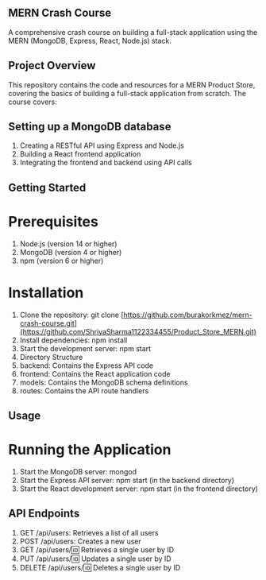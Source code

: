 ## MERN Crash Course
A comprehensive crash course on building a full-stack application using the MERN (MongoDB, Express, React, Node.js) stack.

## Project Overview
This repository contains the code and resources for a MERN Product Store, covering the basics of building a full-stack application from scratch. The course covers:

## Setting up a MongoDB database
1. Creating a RESTful API using Express and Node.js
2. Building a React frontend application
3. Integrating the frontend and backend using API calls

## Getting Started
# Prerequisites
1. Node.js (version 14 or higher)
2. MongoDB (version 4 or higher)
3. npm (version 6 or higher)

# Installation
1. Clone the repository: git clone [https://github.com/burakorkmez/mern-crash-course.git](https://github.com/ShriyaSharma1122334455/Product_Store_MERN.git)
2. Install dependencies: npm install
3. Start the development server: npm start
4. Directory Structure
5. backend: Contains the Express API code
6. frontend: Contains the React application code
7. models: Contains the MongoDB schema definitions
8. routes: Contains the API route handlers

## Usage
# Running the Application
1. Start the MongoDB server: mongod
2. Start the Express API server: npm start (in the backend directory)
3. Start the React development server: npm start (in the frontend directory)

## API Endpoints
1. GET /api/users: Retrieves a list of all users
2. POST /api/users: Creates a new user
3. GET /api/users/:id: Retrieves a single user by ID
4. PUT /api/users/:id: Updates a single user by ID
5. DELETE /api/users/:id: Deletes a single user by ID
